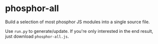 # phosphor-all
Build a selection of most phosphor JS modules into a single source file.

Use `run.py` to generate/update. If you're only interested in the end
result, just download `phosphor-all.js`.
